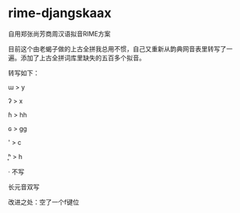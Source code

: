 # rime-djangskaax
自用郑张尚芳商周汉语拟音RIME方案

目前这个由老蝎子做的上古全拼我总用不惯，自己又重新从韵典网音表里转写了一遍。添加了上古全拼词库里缺失的五百多个拟音。

转写如下：

ɯ > y

ʔ > x

ɦ > hh

ɢ > gg

' > c

 ̥ʰ > h
 
· 不写

长元音双写

改进之处：空了一个f键位
